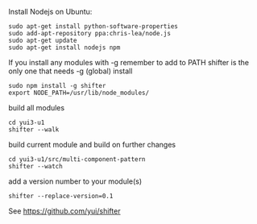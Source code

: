 Install Nodejs on Ubuntu:

    sudo apt-get install python-software-properties
    sudo add-apt-repository ppa:chris-lea/node.js
    sudo apt-get update
    sudo apt-get install nodejs npm

If you install any modules with -g remember to add to PATH
shifter is the only one that needs -g (global) install

    sudo npm install -g shifter
    export NODE_PATH=/usr/lib/node_modules/

build all modules

    cd yui3-u1
    shifter --walk

build current module and build on further changes

    cd yui3-u1/src/multi-component-pattern
    shifter --watch
    
add a version number to your module(s)
    
    shifter --replace-version=0.1


See https://github.com/yui/shifter
